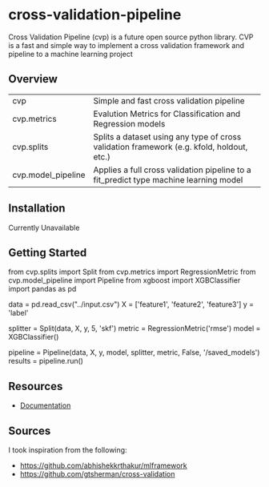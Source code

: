 # cross-validation-pipeline

Cross Validation Pipeline (cvp) is a future open source python library. CVP is a fast and simple way to implement a cross validation framework and pipeline to a machine learning project

## Overview
<table>
  <tr>
    <td>cvp</td>
    <td>Simple and fast cross validation pipeline</td>
  </tr>
  <tr>
    <td>cvp.metrics</td>
    <td>Evalution Metrics for Classification and Regression models</td>
  </tr>
  <tr>
    <td>cvp.splits</td>
    <td>Splits a dataset using any type of cross validation framework (e.g. kfold, holdout, etc.)</td>
  </tr>
  <tr>
    <td>cvp.model_pipeline</td>
    <td>Applies a full cross validation pipeline to a fit_predict type machine learning model</td>
  </tr>
</table>

## Installation

Currently Unavailable

## Getting Started

from cvp.splits import Split
from cvp.metrics import RegressionMetric
from cvp.model_pipeline import Pipeline
from xgboost import XGBClassifier
import pandas as pd

data = pd.read_csv("../input.csv")
X = ['feature1', 'feature2', 'feature3']
y = 'label'

splitter = Split(data, X, y, 5, 'skf')
metric = RegressionMetric('rmse')
model = XGBClassifier()

pipeline = Pipeline(data, X, y, model, splitter, metric, False, '/saved_models')
results = pipeline.run()

## Resources
- [Documentation](https://github.com/RaviShah1/cross-validation-pipeline/blob/main/README.md)

## Sources

I took inspiration from the following:
- https://github.com/abhishekkrthakur/mlframework
- https://github.com/gtsherman/cross-validation

